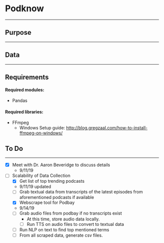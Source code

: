 # Podknow
---

 ## Purpose
 ---

 ## Data
 ---
 ## Requirements
#### Required modules:
  - Pandas

#### Required libraries:
  - FFmpeg
     - Windows Setup guide: http://blog.gregzaal.com/how-to-install-ffmpeg-on-windows/

 ## To Do
 ---
 - [x] Meet with Dr. Aaron Beveridge to discuss details
    - 9/11/19
 - [ ] Scalability of Data Collection
   - [x] Get list of top trending podcasts
    - 9/11/19 updated
   - [ ] Grab textual data from transcripts of the latest episodes from aforementioned podcasts if available
   - [x] Webscrape tool for Podbay
    - 9/14/19
   - [ ] Grab audio files from podbay if no transcripts exist
      - At this time, store audio data locally.
      - [ ] Run TTS on audio files to convert to textual data
   - [ ] Run NLP on text to find top mentioned terms
   - [ ] From all scraped data, generate csv files.
